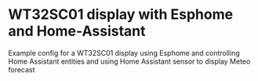 WT32SC01 display with Esphome and Home-Assistant
================================================
Example config for a WT32SC01 display using Esphome and controlling Home Assistant entities and using Home Assistant sensor to display Meteo forecast
 

